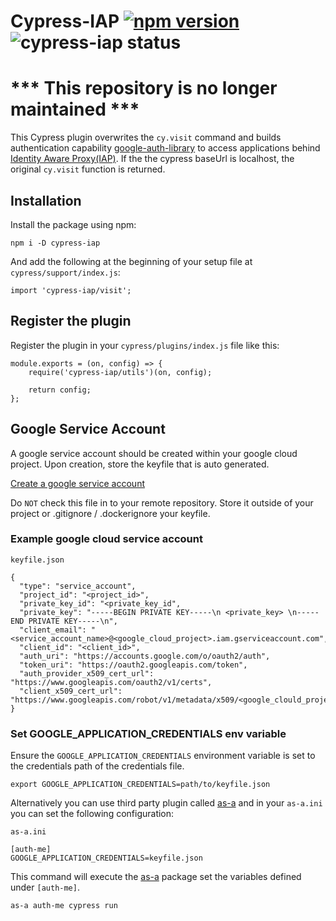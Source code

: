 # Cypress-IAP [![npm version](https://badge.fury.io/js/cypress-iap.svg)](https://badge.fury.io/js/cypress-iap) ![cypress-iap status](https://github.com/onxmaps/cypress-iap/workflows/ci/badge.svg?branch=master)
# *** This repository is no longer maintained ***


This Cypress plugin overwrites the `cy.visit` command and builds authentication capability [google-auth-library](https://github.com/googleapis/google-auth-library-nodejs) to access applications behind [Identity Aware Proxy(IAP)](https://cloud.google.com/iap/). If the the cypress baseUrl is localhost, the original `cy.visit` function is returned.

## Installation

Install the package using npm:

```
npm i -D cypress-iap
```

And add the following at the beginning of your setup file at `cypress/support/index.js`:

```
import 'cypress-iap/visit';
```

## Register the plugin

Register the plugin in your `cypress/plugins/index.js` file like this:

```
module.exports = (on, config) => {
    require('cypress-iap/utils')(on, config);

    return config;
};
```

## Google Service Account

A google service account should be created within your google cloud project. Upon creation, store the keyfile that is auto generated.

[Create a google service account](https://cloud.google.com/iam/docs/creating-managing-service-account-keys#creating_service_account_keys)

Do `NOT` check this file in to your remote repository. Store it outside of your project or .gitignore / .dockerignore your keyfile.

### Example google cloud service account

`keyfile.json`

```
{
  "type": "service_account",
  "project_id": "<project_id>",
  "private_key_id": "<private_key_id",
  "private_key": "-----BEGIN PRIVATE KEY-----\n <private_key> \n-----END PRIVATE KEY-----\n",
  "client_email": "<service_account_name>@<google_cloud_project>.iam.gserviceaccount.com",
  "client_id": "<client_id>",
  "auth_uri": "https://accounts.google.com/o/oauth2/auth",
  "token_uri": "https://oauth2.googleapis.com/token",
  "auth_provider_x509_cert_url": "https://www.googleapis.com/oauth2/v1/certs",
  "client_x509_cert_url": "https://www.googleapis.com/robot/v1/metadata/x509/<google_clould_project>.iam.gserviceaccount.com"
}
```

### Set GOOGLE_APPLICATION_CREDENTIALS env variable

Ensure the `GOOGLE_APPLICATION_CREDENTIALS` environment variable is set to the credentials path of the credentials file.

```
export GOOGLE_APPLICATION_CREDENTIALS=path/to/keyfile.json
```

Alternatively you can use third party plugin called [as-a](https://github.com/bahmutov/as-a) and in your `as-a.ini` you can set the following configuration:

`as-a.ini`

```
[auth-me]
GOOGLE_APPLICATION_CREDENTIALS=keyfile.json
```

This command will execute the [as-a](https://github.com/bahmutov/as-a) package set the variables defined under `[auth-me]`.

```
as-a auth-me cypress run
```
